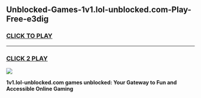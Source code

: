 
## Unblocked-Games-1v1.lol-unblocked.com-Play-Free-e3dig
<h3>
<a href="https://premium76.site?title=1v1.lol-unblocked.com&ref=21A">CLICK TO PLAY</a></h3>
<hr>

<h3>
<a href="https://premium76.site?title=1v1.lol-unblocked.com&ref=21A">CLICK 2 PLAY</a>
  
</h3>

<a href="https://premium76.site?title=1v1.lol-unblocked.com&ref=21A"><img src="https://clearcache.store/games.png"></a>


**1v1.lol-unblocked.com games unblocked: Your Gateway to Fun and Accessible Online Gaming**
